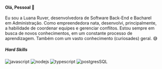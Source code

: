#### Olá, Pessoal 👋

Eu sou a Luana Ruver, desenvolvedora de Software Back-End e Bacharel em Administração.
Como empreendedora nata, desenvolvi, principalmente, a habilidade de coordenar equipes e gerenciar conflitos.
Estou sempre em busca de novos conhecimentos, em um constante processo de aprendizagem. 
Também com um vasto conhecimento (curiosades) geral. :sweat_smile:

##### Hard Skills

![javascript](https://img.shields.io/badge/JavaScript-323330?style=for-the-badge&logo=javascript&logoColor=F7DF1E)
![nodejs](https://img.shields.io/badge/Node%20js-339933?style=for-the-badge&logo=nodedotjs&logoColor=white)
![typescript](https://img.shields.io/badge/TypeScript-007ACC?style=for-the-badge&logo=typescript&logoColor=white)
![postgresSQL](https://img.shields.io/badge/PostgreSQL-316192?style=for-the-badge&logo=postgresql&logoColor=white)





